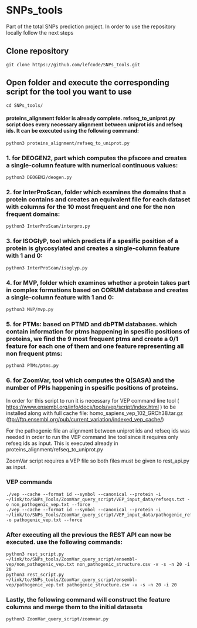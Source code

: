 # SNPs_tools

Part of the total SNPs prediction project. In order to use the repository locally follow the next steps

## Clone repository
`git clone https://github.com/lefcode/SNPs_tools.git`

## Open folder and execute the corresponding script for the tool you want to use

`cd SNPs_tools/`

#### proteins_alignment folder is already complete. refseq_to_uniprot.py script does every necessary alignment between uniprot ids and refseq ids. It can be executed using the following command:

`python3 proteins_alignment/refseq_to_uniprot.py`


### 1. for DEOGEN2, part which computes the pfscore and creates a single-column feature with numerical continuous values:

`python3 DEOGEN2/deogen.py`

### 2. for InterProScan, folder which examines the domains that a protein contains and creates an equivalent file for each dataset with columns for the 10 most frequent and one for the non frequent domains:

`python3 InterProScan/interpro.py`

### 3. for ISOGlyP, tool which predicts if a spesific position of a protein is glycosylated and creates a single-column feature with 1 and 0:

`python3 InterProScan/isoglyp.py`

### 4. for MVP, folder which examines whether a protein takes part in complex formations based on CORUM database and creates a single-column feature with 1 and 0:

`python3 MVP/mvp.py`

### 5. for PTMs: based on PTMD and dbPTM databases. which contain information for ptms happening in spesific positions of proteins, we find the 9 most frequent ptms and create a 0/1 feature for each one of them and one feature representing all non frequent ptms:

`python3 PTMs/ptms.py`

### 6. for ZoomVar, tool which computes the Q(SASA) and the number of PPIs happening in spesific positions of proteins.

In order for this script to run it is necessary for VEP command line tool
( https://www.ensembl.org/info/docs/tools/vep/script/index.html ) to be installed along with full cache file: 
homo_sapiens_vep_102_GRCh38.tar.gz (ftp://ftp.ensembl.org/pub/current_variation/indexed_vep_cache/)

For the pathogenic file an alignment between uniprot ids and refseq ids was needed in order to run the VEP command line tool since it requires only refseq ids as input. This is executed already in proteins_alignment/refseq_to_uniprot.py

ZoomVar script requires a VEP file so both files must be given to rest_api.py as input.

### VEP commands
```
./vep --cache --format id --symbol --canonical --protein -i ~/link/to/SNPs_Tools/ZoomVar_query_script/VEP_input_data/refseqs.txt -o non_pathogenic_vep.txt --force
./vep --cache --format id --symbol --canonical --protein -i ~/link/to/SNPs_Tools/ZoomVar_query_script/VEP_input_data/pathogenic_refseqs.txt -o pathogenic_vep.txt --force
```

### After executing all the previous the REST API can now be executed. use the following commands:
```
python3 rest_script.py ~/link/to/SNPs_tools/ZoomVar_query_script/ensembl-vep/non_pathogenic_vep.txt non_pathogenic_structure.csv -v -s -n 20 -i 20
python3 rest_script.py ~/link/to/SNPs_tools/ZoomVar_query_script/ensembl-vep/pathogenic_vep.txt pathogenic_structure.csv -v -s -n 20 -i 20
```

### Lastly, the following command will construct the feature columns and merge them to the initial datasets
`python3 ZoomVar_query_script/zoomvar.py`
